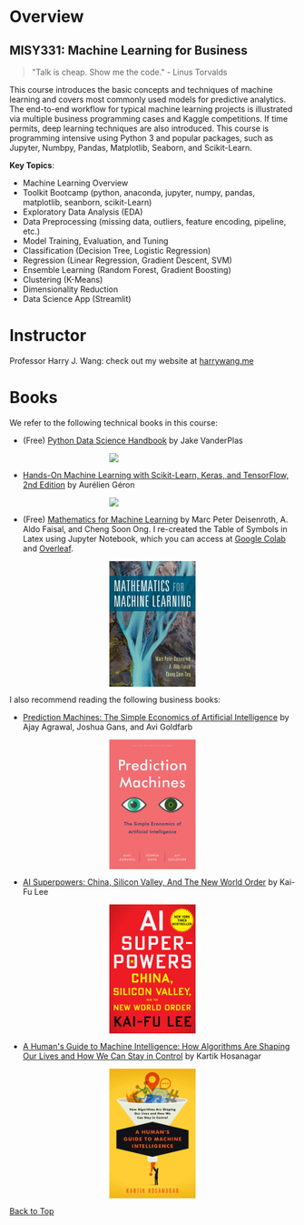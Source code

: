 # Overview
## MISY331: Machine Learning for Business

> "Talk is cheap. Show me the code." - Linus Torvalds

This course introduces the basic concepts and techniques of machine learning and covers most commonly used models for predictive analytics. The end-to-end workflow for typical machine learning projects is illustrated via multiple business programming cases and Kaggle competitions. If time permits, deep learning techniques are also introduced. This course is programming intensive using Python 3 and popular packages, such as Jupyter, Numbpy, Pandas, Matplotlib, Seaborn, and Scikit-Learn.

**Key Topics**:

- Machine Learning Overview
- Toolkit Bootcamp (python, anaconda, jupyter, numpy, pandas, matplotlib, seanborn, scikit-Learn)
- Exploratory Data Analysis (EDA)
- Data Preprocessing (missing data, outliers, feature encoding, pipeline, etc.)
- Model Training, Evaluation, and Tuning
- Classification (Decision Tree, Logistic Regression)
- Regression (Linear Regression, Gradient Descent, SVM)
- Ensemble Learning (Random Forest, Gradient Boosting)
- Clustering (K-Means)
- Dimensionality Reduction
- Data Science App (Streamlit)


# Instructor

Professor Harry J. Wang: check out my website at [harrywang.me](http://harrywang.me/)

# Books

We refer to the following technical books in this course:

- (Free) [Python Data Science Handbook](https://jakevdp.github.io/PythonDataScienceHandbook/) by Jake VanderPlas


<img src="./img/datascience.png" style="display: block; margin-left: auto; margin-right: auto; width: 30%;">

- [Hands-On Machine Learning with Scikit-Learn, Keras, and TensorFlow, 2nd Edition](https://www.oreilly.com/library/view/hands-on-machine-learning/9781492032632/) by Aurélien Géron


<img src="./img/machinelearning.png" style="display: block; margin-left: auto; margin-right: auto; width: 30%;">

- (Free) [Mathematics for Machine Learning](https://mml-book.github.io/) by Marc Peter Deisenroth, A. Aldo Faisal, and Cheng Soon Ong. I re-created the Table of Symbols in Latex using Jupyter Notebook, which you can access at [Google Colab](https://colab.research.google.com/drive/15cQSy8AvU_0ChtNfYaW_Wqfj_dgPv_Lq) and [Overleaf](https://www.overleaf.com/read/mnzgdyrsjfsk).

<img src="./img/mml.jpeg" style="display: block; margin-left: auto; margin-right: auto; width: 30%;">

I also recommend reading the following business books:

- [Prediction Machines: The Simple Economics of Artificial Intelligence](https://www.predictionmachines.ai/)  by Ajay Agrawal, Joshua Gans, and Avi Goldfarb

<img src="./img/prediction-machine.jpg" style="display: block; margin-left: auto; margin-right: auto; width: 30%;">

- [AI Superpowers: China, Silicon Valley, And The New World Order](https://www.amazon.com/AI-Superpowers-China-Silicon-Valley/dp/132854639X) by Kai-Fu Lee

<img src="./img/ai-superpower.jpg" style="display: block; margin-left: auto; margin-right: auto; width: 30%;">

- [A Human's Guide to Machine Intelligence: How Algorithms Are Shaping Our Lives and How We Can Stay in Control](https://www.amazon.com/Humans-Guide-Machine-Intelligence-Algorithms/dp/0525560882/) by Kartik Hosanagar

<img src="./img/human-guide.jpg" style="display: block; margin-left: auto; margin-right: auto; width: 30%;">

[Back to Top](#misy331-machine-learning-for-business)
